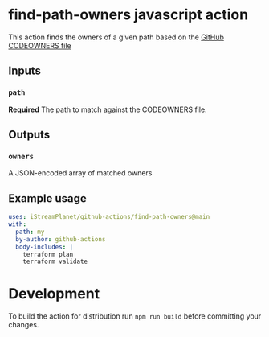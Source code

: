 # find-path-owners javascript action

This action finds the owners of a given path based on the [GitHub CODEOWNERS file](https://help.github.com/en/github/creating-cloning-and-archiving-repositories/about-code-owners)

## Inputs

### `path`

**Required** The path to match against the CODEOWNERS file.

## Outputs

### `owners`

A JSON-encoded array of matched owners

## Example usage

```yaml
uses: iStreamPlanet/github-actions/find-path-owners@main
with:
  path: my
  by-author: github-actions
  body-includes: |
    terraform plan
    terraform validate
```

# Development

To build the action for distribution run `npm run build` before committing your changes.
